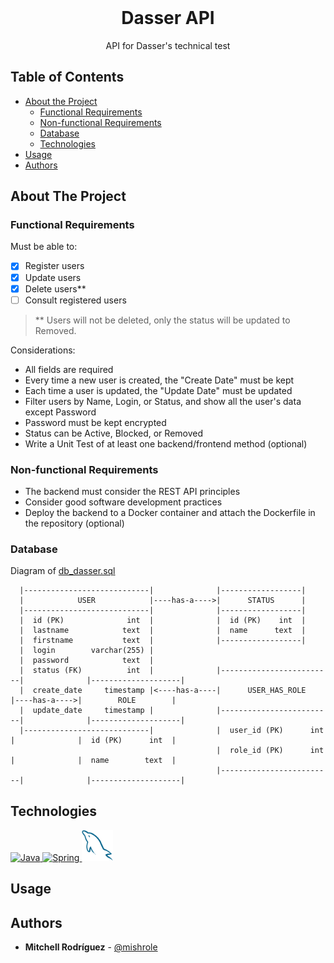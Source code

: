 <br />
<div align="center">
    <h1>Dasser API</h1>
    <p>API for Dasser's technical test</p>
</div>

## Table of Contents

  * [About the Project](#about-the-project)
    * [Functional Requirements](#functional-requirements)
    * [Non-functional Requirements](#non-functional-requirements)
    * [Database](#database)
    * [Technologies](#technologies)
  * [Usage](#usage)
  * [Authors](#authos)

## About The Project

### Functional Requirements

Must be able to:
- [X] Register users
- [X] Update users
- [X] Delete users**
- [ ] Consult registered users

> ** Users will not be deleted, only the status will be updated to Removed.

Considerations:
- All fields are required
- Every time a new user is created, the "Create Date" must be kept
- Each time a user is updated, the "Update Date" must be updated
- Filter users by Name, Login, or Status, and show all the user's data except Password
- Password must be kept encrypted
- Status can be Active, Blocked, or Removed
- Write a Unit Test of at least one backend/frontend method (optional)

### Non-functional Requirements

- The backend must consider the REST API principles
- Consider good software development practices
- Deploy the backend to a Docker container and attach the Dockerfile in the repository (optional)

### Database

Diagram of [db_dasser.sql](db_dasser.sql)


      |----------------------------|              |------------------|
      |            USER            |----has-a---->|      STATUS      |
      |----------------------------|              |------------------|
      |  id (PK)              int  |              |  id (PK)    int  |
      |  lastname            text  |              |  name      text  |
      |  firstname           text  |              |------------------|
      |  login        varchar(255) |
      |  password            text  |
      |  status (FK)          int  |              |-------------------------|              |--------------------|
      |  create_date     timestamp |<----has-a----|      USER_HAS_ROLE      |----has-a---->|        ROLE        |
      |  update_date     timestamp |              |-------------------------|              |--------------------|
      |----------------------------|              |  user_id (PK)      int  |              |  id (PK)      int  |
                                                  |  role_id (PK)      int  |              |  name        text  |
                                                  |-------------------------|              |--------------------|

## Technologies

<a href="https://github.com/mishrole?tab=repositories&amp;q=&amp;type=&amp;language=java&amp;sort=" target="_blank">
    <img src="https://img.icons8.com/color/48/000000/java-coffee-cup-logo.png" width="50" alt="Java"/>
</a>
<a href="https://github.com/mishrole?tab=repositories&amp;q=spring&amp;type=&amp;language=&amp;sort=" target="_blank">
    <img src="https://www.vectorlogo.zone/logos/springio/springio-icon.svg" width="40" alt="Spring"/>
</a>
<a href="https://github.com/mishrole?tab=repositories&amp;q=&amp;type=&amp;language=java&amp;sort=" target="_blank">
    <img src="https://raw.githubusercontent.com/devicons/devicon/master/icons/mysql/mysql-original.svg" width="50" alt="MySQL"/>
</a>

## Usage



## Authors

* __Mitchell Rodríguez__ - [@mishrole](https://github.com/mishrole/)
